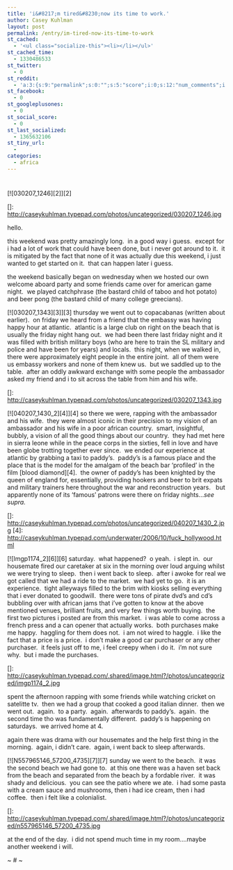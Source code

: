 ```yaml
---
title: 'i&#8217;m tired&#8230;now its time to work.'
author: Casey Kuhlman
layout: post
permalink: /entry/im-tired-now-its-time-to-work
st_cached:
  - '<ul class="socialize-this"><li></li></ul>'
st_cached_time:
  - 1330486533
st_twitter:
  - 0
st_reddit:
  - 'a:3:{s:9:"permalink";s:0:"";s:5:"score";i:0;s:12:"num_comments";i:0;}'
st_facebook:
  - 0
st_googleplusones:
  - 0
st_social_score:
  - 0
st_last_socialized:
  - 1365632106
st_tiny_url:
  - 
categories:
  - africa
---
```

# 

[![030207_1246][2]][2]

 []: http://caseykuhlman.typepad.com/photos/uncategorized/030207_1246.jpg

hello.

this weekend was pretty amazingly long.  in a good way i guess.  except for i had a lot of work that could have been done, but i never got around to it.  it is mitigated by the fact that none of it was actually due this weekend, i just wanted to get started on it.  that can happen later i guess.

the weekend basically began on wednesday when we hosted our own welcome aboard party and some friends came over for american game night.  we played catchphrase (the bastard child of taboo and hot potato) and beer pong (the bastard child of many college greecians).  

[![030207_1343][3]][3] thursday we went out to copacabanas (written about earlier).  on friday we heard from a friend that the embassy was having happy hour at atlantic.  atlantic is a large club on right on the beach that is usually the friday night hang out.  we had been there last friday night and it was filled with british military boys (who are here to train the SL military and police and have been for years) and locals.  this night, when we walked in, there were approximately eight people in the entire joint.  all of them were us embassy workers and none of them knew us.  but we saddled up to the table.  after an oddly awkward exchange with some people the ambassador asked my friend and i to sit across the table from him and his wife.  

 []: http://caseykuhlman.typepad.com/photos/uncategorized/030207_1343.jpg

[![040207_1430_2][4]][4] so there we were, rapping with the ambassador and his wife.  they were almost iconic in their precision to my vision of an ambassador and his wife in a poor african country.  smart, insightful, bubbly, a vision of all the good things about our country.  they had met here in sierra leone while in the peace corps in the sixties, fell in love and have been globe trotting together ever since.  we ended our experience at atlantic by grabbing a taxi to paddy’s.  paddy’s is a famous place and the place that is the model for the amalgam of the beach bar ‘profiled’ in the film [blood diamond][4].  the owner of paddy’s has been knighted by the queen of england for, essentially, providing hookers and beer to brit expats and military trainers here throughout the war and reconstruction years.   but apparently none of its ‘famous’ patrons were there on friday nights…*see* *supra.*

 []: http://caseykuhlman.typepad.com/photos/uncategorized/040207_1430_2.jpg
 [4]: http://caseykuhlman.typepad.com/underwater/2006/10/fuck_hollywood.html

[![Imgp1174_2][6]][6] saturday.  what happened?  o yeah.  i slept in.  our housemate fired our caretaker at six in the morning over loud arguing whilst we were trying to sleep.  then i went back to sleep.  after i awoke for real we got called that we had a ride to the market.  we had yet to go.  it is an experience.  tight alleyways filled to the brim with kiosks selling everything that i ever donated to goodwill.  there were tons of pirate dvd’s and cd’s bubbling over with african jams that i’ve gotten to know at the above mentioned venues, brilliant fruits, and very few things worth buying.  the first two pictures i posted are from this market.  i was able to come across a french press and a can opener that actually works.  both purchases make me happy.  haggling for them does not.  i am not wired to haggle.  i like the fact that a price is a price.  i don’t make a good car purchaser or any other purchaser.  it feels just off to me, i feel creepy when i do it.  i’m not sure why.  but i made the purchases.  

 []: http://caseykuhlman.typepad.com/.shared/image.html?/photos/uncategorized/imgp1174_2.jpg

spent the afternoon rapping with some friends while watching cricket on satelitte tv.  then we had a group that cooked a good italian dinner.  then we went out.  again.  to a party.  again.  afterwards to paddy’s.  again.  the second time tho was fundamentally different.  paddy’s is happening on saturdays.  we arrived home at 4.

again there was drama with our housemates and the help first thing in the morning.  again, i didn’t care.  again, i went back to sleep afterwards.

[![N557965146_57200_4735][7]][7] sunday we went to the beach.  it was the second beach we had gone to.  at this one there was a haven set back from the beach and separated from the beach by a fordable river.  it was shady and delicious.  you can see the patio where we ate.  i had some pasta with a cream sauce and mushrooms, then i had ice cream, then i had coffee.  then i felt like a colonialist.  

 []: http://caseykuhlman.typepad.com/.shared/image.html?/photos/uncategorized/n557965146_57200_4735.jpg

at the end of the day.  i did not spend much time in my room….maybe another weekend i will.

~ # ~